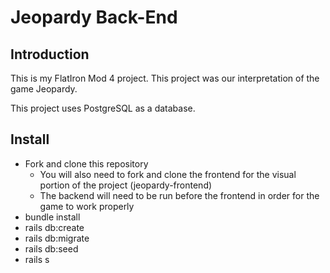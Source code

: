 # Jeopardy Back-End

## Introduction
This is my FlatIron Mod 4 project. This project was our interpretation of the game Jeopardy.

This project uses PostgreSQL as a database.

## Install 
 - Fork and clone this repository
    - You will also need to fork and clone the frontend for the visual portion of the project (jeopardy-frontend)
    - The backend will need to be run before the frontend in order for the game to work properly
 - bundle install
 - rails db:create
 - rails db:migrate
 - rails db:seed
 - rails s